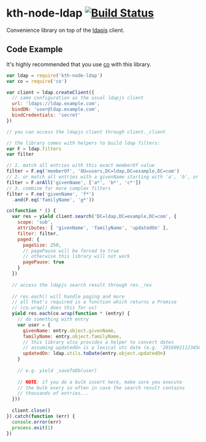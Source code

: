 # kth-node-ldap [![Build Status](https://travis-ci.org/KTH/kth-node-ldap.svg?branch=master)](https://travis-ci.org/KTH/kth-node-ldap)

Convenience library on top of the [ldapjs][ldapjs] client.

[ldapjs]: http://ldapjs.org/client.html

## Code Example

It's highly recommended that you use [co][co] with this library.

[co]: https://www.npmjs.com/package/co

```javascript
var ldap = require('kth-node-ldap')
var co = require('co')

var client = ldap.createClient({
  // same configuration as the usual ldapjs client
  url: 'ldaps://ldap.example.com',
  bindDN: 'user@ldap.example.com',
  bindCredentials: 'secret'
})

// you can access the ldapjs client through client._client

// the library comes with helpers to build ldap filters:
var F = ldap.filters
var filter

// 1. match all entries with this exact memberOf value
filter = F.eq('memberOf', 'OU=users,DC=ldap,DC=example,DC=com')
// 2. or match all entries with a givenName starting with 'a', 'b', or 'c'
filter = F.orAll('givenName', ['a*', 'b*', 'c*'])
// 3. combine for more complex filters
filter = F.ne('givenName', 'f*')
  .and(F.eq('familyName', 'g*'))

co(function * () {
  var res = yield client.search('DC=ldap,DC=example,DC=com', {
    scope: 'sub',
    attributes: [ 'givenName', 'familyName', 'updatedOn' ],
    filter: filter,
    paged: {
      pageSize: 250,
      // pagePause will be forced to true
      // otherwise this library will not work
      pagePause: true
    }
  })
  
  // access the ldapjs search result through res._res
  
  // res.each() will handle paging and more
  // all that's required is a function which returns a Promise
  // (co.wrap() does this for us)
  yield res.each(co.wrap(function * (entry) {
    // do something with entry
    var user = {
      givenName: entry.object.givenName,
      familyName: entry.object.familyName,
      // this library also provides a helper to convert dates
      // assuming updatedOn is a lexical utc date (e.g. '20160921123456.0Z')
      updatedOn: ldap.utils.toDate(entry.object.updatedOn)
    }
    
    // e.g. yield _saveToDb(user)
    
    // NOTE: if you do a bulk insert here, make sure you execute
    // the bulk every so often in case the search result contains
    // thousands of entries...
  }))
  
  client.close()
}).catch(function (err) {
  console.error(err)
  process.exit(1)
})
```
